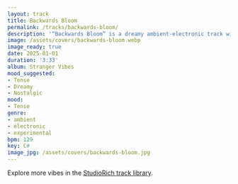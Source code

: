 ```yaml
---
layout: track
title: Backwards Bloom
permalink: /tracks/backwards-bloom/
description: '“Backwards Bloom” is a dreamy ambient-electronic track with muted reverse piano notes, soft tape hiss, and swirling analog synths. The atmosphere swells with tension while carrying a nostalgic undertone, creating a soundscape that feels both fragile and expansive. Its experimental layering and reverse-flowing motifs evoke the sensation of time folding in on itself — a bloom caught between memory and distortion. A piece for late-night immersion, meditative listening, or cinematic reflection.'
image: /assets/covers/backwards-bloom.webp
image_ready: true
date: 2025-01-01
duration: '3:33'
album: Stranger Vibes
mood_suggested: 
- Tense
- Dreamy
- Nostalgic
mood:
- Tense
genre:
- ambient
- electronic
- experimental
bpm: 129
key: C#
image_jpg: /assets/covers/backwards-bloom.jpg
---
```


Explore more vibes in the [StudioRich track library](/tracks/).
